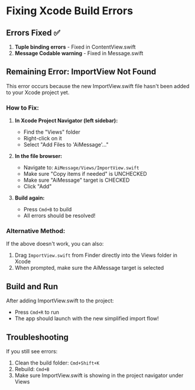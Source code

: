# Fixing Xcode Build Errors

## Errors Fixed ✅

1. **Tuple binding errors** - Fixed in ContentView.swift
2. **Message Codable warning** - Fixed in Message.swift

## Remaining Error: ImportView Not Found

This error occurs because the new ImportView.swift file hasn't been added to your Xcode project yet.

### How to Fix:

1. **In Xcode Project Navigator (left sidebar):**
   - Find the "Views" folder
   - Right-click on it
   - Select "Add Files to 'AiMessage'..."

2. **In the file browser:**
   - Navigate to: `AiMessage/Views/ImportView.swift`
   - Make sure "Copy items if needed" is UNCHECKED
   - Make sure "AiMessage" target is CHECKED
   - Click "Add"

3. **Build again:**
   - Press `Cmd+B` to build
   - All errors should be resolved!

### Alternative Method:

If the above doesn't work, you can also:
1. Drag `ImportView.swift` from Finder directly into the Views folder in Xcode
2. When prompted, make sure the AiMessage target is selected

## Build and Run

After adding ImportView.swift to the project:
- Press `Cmd+R` to run
- The app should launch with the new simplified import flow!

## Troubleshooting

If you still see errors:
1. Clean the build folder: `Cmd+Shift+K`
2. Rebuild: `Cmd+B`
3. Make sure ImportView.swift is showing in the project navigator under Views
